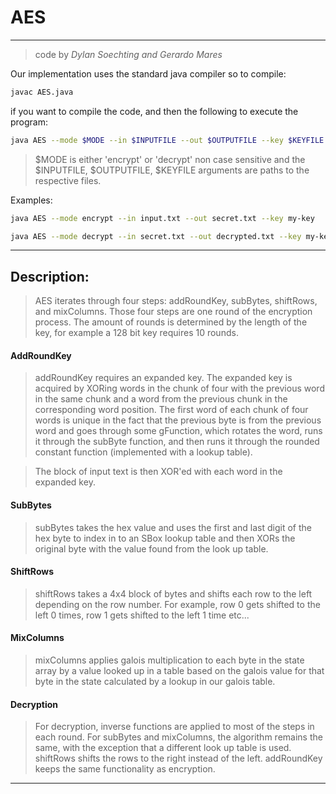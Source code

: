 # AES

---

> code by _Dylan Soechting and Gerardo Mares_

Our implementation uses the standard java compiler so to compile:

```bash
javac AES.java
```

if you want to compile the code, and then the following to execute the program:


```bash
java AES --mode $MODE --in $INPUTFILE --out $OUTPUTFILE --key $KEYFILE
```


> $MODE is either 'encrypt' or 'decrypt' non case sensitive and the $INPUTFILE,
> $OUTPUTFILE, $KEYFILE arguments are paths to the respective files.

Examples:

```bash
java AES --mode encrypt --in input.txt --out secret.txt --key my-key
```

```bash
java AES --mode decrypt --in secret.txt --out decrypted.txt --key my-key
```
---

## Description:

> AES iterates through four steps: addRoundKey, subBytes, shiftRows, and mixColumns. Those four steps are one round of the encryption process. The amount of rounds is determined by the length of the key, for example a 128 bit key requires 10 rounds.

#### AddRoundKey

> addRoundKey requires an expanded key. The expanded key is acquired by XORing words in the chunk of four with the previous word in the same chunk and a word from the previous chunk in the corresponding word position. The first word of each chunk of four words is unique in the fact that the previous byte is from the previous word and goes through some gFunction, which rotates the word, runs it through the subByte function, and then runs it through the rounded constant function (implemented with a lookup table).

>The block of input text is then XOR'ed with each word in the expanded key.

#### SubBytes

> subBytes takes the hex value and uses the first and last digit of the hex byte to index in to an SBox lookup table and then XORs the original byte with the value found from the look up table.

#### ShiftRows

> shiftRows takes a 4x4 block of bytes and shifts each row to the left depending on the row number. For example, row 0 gets shifted to the left 0 times, row 1 gets shifted to the left 1 time etc...

#### MixColumns

> mixColumns applies galois multiplication to each byte in the state array by a value looked up in a table based on the galois value for that byte in the state calculated by a lookup in our galois table.

#### Decryption

> For decryption, inverse functions are applied to most of the steps in each round. For subBytes and mixColumns, the algorithm remains the same, with the exception that a different look up table is used. shiftRows shifts the rows to the right instead of the left. addRoundKey keeps the same functionality as encryption.

---
